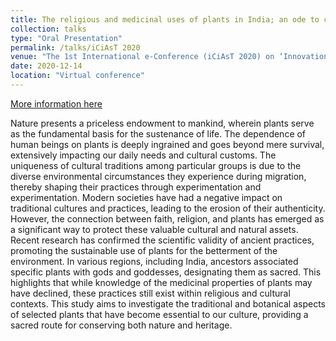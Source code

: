```yaml
---
title: The religious and medicinal uses of plants in India; an ode to conservation
collection: talks
type: "Oral Presentation"
permalink: /talks/iCiAsT 2020
venue: "The 1st International e-Conference (iCiAsT 2020) on ‘Innovation Approaches in Agriculture, Applied Sciences and Technologies’ under the theme of Importance of Biodiversity and Bioresources in the Post COVID Era’19th"
date: 2020-12-14
location: "Virtual conference"
---
```


[More information here](http://example2.com)

Nature presents a priceless endowment to mankind, wherein plants serve as the fundamental basis for the sustenance of life. The dependence of human beings on plants is deeply ingrained and goes beyond mere survival, extensively impacting our daily needs and cultural customs. The uniqueness of cultural traditions among particular groups is due to the diverse environmental circumstances they experience during migration, thereby shaping their practices through experimentation and experimentation. Modern societies have had a negative impact on traditional cultures and practices, leading to the erosion of their authenticity. However, the connection between faith, religion, and plants has emerged as a significant way to protect these valuable cultural and natural assets. Recent research has confirmed the scientific validity of ancient practices, promoting the sustainable use of plants for the betterment of the environment. In various regions, including India, ancestors associated specific plants with gods and goddesses, designating them as sacred. This highlights that while knowledge of the medicinal properties of plants may have declined, these practices still exist within religious and cultural contexts. This study aims to investigate the traditional and botanical aspects of selected plants that have become essential to our culture, providing a sacred route for conserving both nature and heritage.
